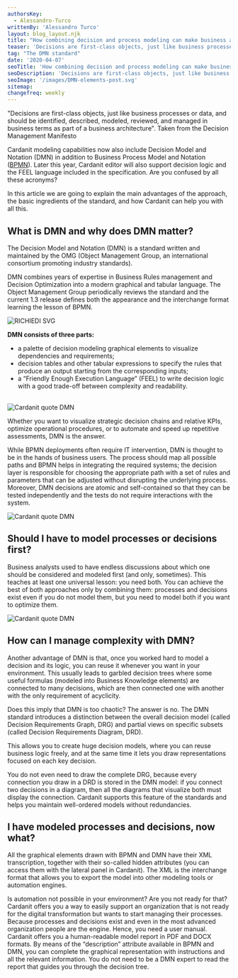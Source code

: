 ```yaml
---
authorsKey: 
  - Alessandro-Turco
writtenBy: 'Alessandro Turco'
layout: blog_layout.njk
title: "How combining decision and process modeling can make business analysts’ life easier"
teaser: 'Decisions are first-class objects, just like business processes or data, and should be identified, described, modeled, reviewed, and managed in business terms as part of a business architecture". Taken from the Decision Management Manifesto'
tag: "The DMN standard"
date: '2020-04-07'
seoTitle: 'How combining decision and process modeling can make business analysts’ life easier'
seoDescription: 'Decisions are first-class objects, just like business processes or data, and should be identified, described, modeled, reviewed, and managed in business terms as part of a business architecture'
seoImage: '/images/DMN-elements-post.svg'
sitemap:
changefreq: weekly
---
```


"Decisions are first-class objects, just like business processes or data, and should be identified, described, modeled, reviewed, and managed in business terms as part of a business architecture". Taken from the Decision Management Manifesto

Cardanit modeling capabilities now also include Decision Model and Notation (DMN) in addition to Business Process Model and Notation ([BPMN](/7-questions-bpmn)). Later this year, Cardanit editor will also support decision logic and the FEEL language included in the specification. Are you confused by all these acronyms?

In this article we are going to explain the main advantages of the approach, the basic ingredients of the standard, and how Cardanit can help you with all this.

## What is DMN and why does DMN matter?

The Decision Model and Notation (DMN) is a standard written and maintained by the OMG (Object Management Group, an international consortium promoting industry standards).

DMN combines years of expertise in Business Rules management and Decision Optimization into a modern graphical and tabular language. The Object Management Group periodically reviews the standard and the current 1.3 release defines both the appearance and the interchange format learning the lesson of BPMN.


<Image
        src="/images/DMN-elements-post.svg"
        alt="RICHIEDI SVG"
        width={500}
        height={500}
      />

**DMN consists of three parts:**

- a palette of decision modeling graphical elements to visualize dependencies and requirements;
- decision tables and other tabular expressions to specify the rules that produce an output starting from the corresponding inputs;
- a “Friendly Enough Execution Language” (FEEL) to write decision logic with a good trade-off between complexity and readability.


<br>
<Image
        src="/images/quotes-Cardanit-DMN-1.png"
        alt="Cardanit quote DMN"
        width={500}
        height={500}
        media ={40rem}
      />

Whether you want to visualize strategic decision chains and relative KPIs, optimize operational procedures, or to automate and speed up repetitive assessments, DMN is the answer.

While BPMN deployments often require IT intervention, DMN is thought to be in the hands of business users. The process should map all possible paths and BPMN helps in integrating the required systems; the decision layer is responsible for choosing the appropriate path with a set of rules and parameters that can be adjusted without disrupting the underlying process. Moreover, DMN decisions are atomic and self-contained so that they can be tested independently and the tests do not require interactions with the system.


<Image
        src="/images/quotes-Cardanit-DMN-2.png"
        alt="Cardanit quote DMN"
        width={500}
        height={500}
      />

## Should I have to model processes or decisions first?

Business analysts used to have endless discussions about which one should be considered and modeled first (and only, sometimes). This teaches at least one universal lesson: you need both. You can achieve the best of both approaches only by combining them: processes and decisions exist even if you do not model them, but you need to model both if you want to optimize them.


<Image
        src="/images/quotes-Cardanit-DMN-3.png"
        alt="Cardanit quote DMN"
        width={500}
        height={500}
        min-width={40rem} 
      />

## How can I manage complexity with DMN?

Another advantage of DMN is that, once you worked hard to model a decision and its logic, you can reuse it whenever you want in your environment. This usually leads to garbled decision trees where some useful formulas (modeled into Business Knowledge elements) are connected to many decisions, which are then connected one with another with the only requirement of acyclicity.

Does this imply that DMN is too chaotic? The answer is no. The DMN standard introduces a distinction between the overall decision model (called Decision Requirements Graph, DRG) and partial views on specific subsets (called Decision Requirements Diagram, DRD).

This allows you to create huge decision models, where you can reuse business logic freely, and at the same time it lets you draw representations focused on each key decision.

You do not even need to draw the complete DRG, because every connection you draw in a DRD is stored in the DMN model: if you connect two decisions in a diagram, then all the diagrams that visualize both must display the connection. Cardanit supports this feature of the standards and helps you maintain well-ordered models without redundancies.

## I have modeled processes and decisions, now what?

All the graphical elements drawn with BPMN and DMN have their XML transcription, together with their so-called hidden attributes (you can access them with the lateral panel in Cardanit). The XML is the interchange format that allows you to export the model into other modeling tools or automation engines.

Is automation not possible in your environment? Are you not ready for that? Cardanit offers you a way to easily support an organization that is not ready for the digital transformation but wants to start managing their processes. Because processes and decisions exist and even in the most advanced organization people are the engine. Hence, you need a user manual. Cardanit offers you a human-readable model report in PDF and DOCX formats. By means of the “description” attribute available in BPMN and DMN, you can complete the graphical representation with instructions and all the relevant information. You do not need to be a DMN expert to read the report that guides you through the decision tree.
